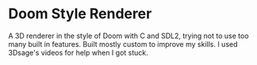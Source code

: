 # Doom Style Renderer

A 3D renderer in the style of Doom with C and SDL2, trying not to use too many built in features. Built mostly custom to improve my skills. I used 3Dsage's videos for help when I got stuck.
